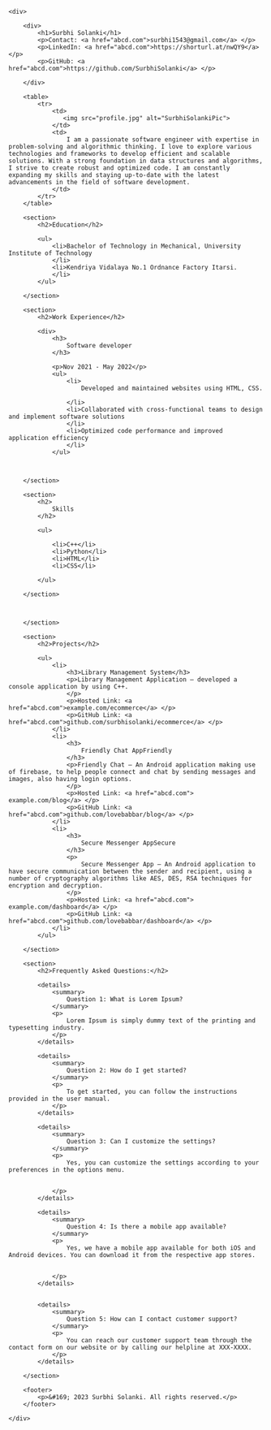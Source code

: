 <!DOCTYPE html>
<html lang="en">
<head>
    <meta charset="UTF-8">
    <meta http-equiv="X-UA-Compatible" content="IE=edge">
    <meta name="viewport" content="width=device-width, initial-scale=1.0">
    <title>Document</title>
</head>
<body>

    <div>

        <div>
            <h1>Surbhi Solanki</h1>
            <p>Contact: <a href="abcd.com">surbhi1543@gmail.com</a> </p>
            <p>LinkedIn: <a href="abcd.com">https://shorturl.at/nwQY9</a> </p>
            <p>GitHub: <a href="abcd.com">https://github.com/SurbhiSolanki</a> </p>

        </div>

        <table>
            <tr>
                <td>
                   <img src="profile.jpg" alt="SurbhiSolankiPic"> 
                </td>
                <td>
                    I am a passionate software engineer with expertise in problem-solving and algorithmic thinking. I love to explore various technologies and frameworks to develop efficient and scalable solutions. With a strong foundation in data structures and algorithms, I strive to create robust and optimized code. I am constantly expanding my skills and staying up-to-date with the latest advancements in the field of software development. 
                </td>
            </tr>
        </table>

        <section>
            <h2>Education</h2>

            <ul>
                <li>Bachelor of Technology in Mechanical, University Institute of Technology
                </li>
                <li>Kendriya Vidalaya No.1 Ordnance Factory Itarsi.
                </li>
            </ul>

        </section>

        <section>
            <h2>Work Experience</h2>

            <div>
                <h3>
                    Software developer
                </h3>

                <p>Nov 2021 - May 2022</p>
                <ul>
                    <li>
                        Developed and maintained websites using HTML, CSS.

                    </li>
                    <li>Collaborated with cross-functional teams to design and implement software solutions
                    </li>
                    <li>Optimized code performance and improved application efficiency
                    </li>
                </ul>
         


        </section>

        <section>
            <h2>
                Skills
            </h2>

            <ul>
             
                <li>C++</li>
                <li>Python</li>
                <li>HTML</li>
                <li>CSS</li>
              
            </ul>

        </section>

       

        </section>

        <section>
            <h2>Projects</h2>

            <ul>
                <li>
                    <h3>Library Management System</h3>
                    <p>Library Management Application – developed a console application by using C++.
                    </p>
                    <p>Hosted Link: <a href="abcd.com">example.com/ecommerce</a> </p>
                    <p>GitHub Link: <a href="abcd.com">github.com/surbhisolanki/ecommerce</a> </p>
                </li>
                <li>
                    <h3>
                        Friendly Chat AppFriendly
                    </h3>
                    <p>Friendly Chat – An Android application making use of firebase, to help people connect and chat by sending messages and images, also having login options.
                    </p>
                    <p>Hosted Link: <a href="abcd.com"> example.com/blog</a> </p>
                    <p>GitHub Link: <a href="abcd.com">github.com/lovebabbar/blog</a> </p>
                </li>
                <li>
                    <h3>
                        Secure Messenger AppSecure
                    </h3>
                    <p>
                        Secure Messenger App – An Android application to have secure communication between the sender and recipient, using a number of cryptography algorithms like AES, DES, RSA techniques for encryption and decryption.
                    </p>
                    <p>Hosted Link: <a href="abcd.com"> example.com/dashboard</a> </p>
                    <p>GitHub Link: <a href="abcd.com">github.com/lovebabbar/dashboard</a> </p>
                </li>
            </ul>

        </section>

        <section>
            <h2>Frequently Asked Questions:</h2>

            <details>
                <summary>
                    Question 1: What is Lorem Ipsum?
                </summary>
                <p>
                    Lorem Ipsum is simply dummy text of the printing and typesetting industry.
                </p>
            </details>

            <details>
                <summary>
                    Question 2: How do I get started?
                </summary>
                <p>
                    To get started, you can follow the instructions provided in the user manual.
                </p>
            </details>

            <details>
                <summary>
                    Question 3: Can I customize the settings?
                </summary>
                <p>
                    Yes, you can customize the settings according to your preferences in the options menu.


                </p>
            </details>

            <details>
                <summary>
                    Question 4: Is there a mobile app available?
                </summary>
                <p>
                    Yes, we have a mobile app available for both iOS and Android devices. You can download it from the respective app stores.


                </p>
            </details>


            <details>
                <summary>
                    Question 5: How can I contact customer support?
                </summary>
                <p>
                    You can reach our customer support team through the contact form on our website or by calling our helpline at XXX-XXXX.
                </p>
            </details>

        </section>

        <footer>
            <p>&#169; 2023 Surbhi Solanki. All rights reserved.</p>
        </footer>

    </div>

</body>
</html>

